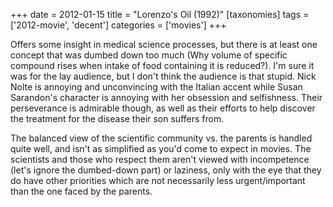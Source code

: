 +++
date = 2012-01-15
title = "Lorenzo's Oil (1992)"
[taxonomies]
tags = ['2012-movie', 'decent']
categories = ['movies']
+++

Offers some insight in medical science processes, but there is at least
one concept that was dumbed down too much (Why volume of specific
compound rises when intake of food containing it is reduced?). I'm sure
it was for the lay audience, but I don't think the audience is that
stupid. Nick Nolte is annoying and unconvincing with the Italian accent
while Susan Sarandon's character is annoying with her obsession and
selfishness. Their perseverance is admirable though, as well as their
efforts to help discover the treatment for the disease their son suffers
from.

The balanced view of the scientific community vs. the parents is handled
quite well, and isn't as simplified as you'd come to expect in movies.
The scientists and those who respect them aren't viewed with
incompetence (let's ignore the dumbed-down part) or laziness, only with
the eye that they do have other priorities which are not necessarily
less urgent/important than the one faced by the parents.
